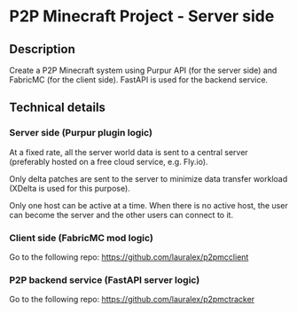 # P2P Minecraft Project - Server side
## Description
Create a P2P Minecraft system using Purpur API (for the server side) and FabricMC (for the client side). FastAPI is used for the backend service.

## Technical details
### Server side (Purpur plugin logic)
At a fixed rate, all the server world data is sent to a central server (preferably hosted on a free cloud service, e.g. Fly.io).

Only delta patches are sent to the server to minimize data transfer workload (XDelta is used for this purpose).

Only one host can be active at a time. When there is no active host, the user can become the server and the other users
can connect to it.

### Client side (FabricMC mod logic)
Go to the following repo: https://github.com/lauralex/p2pmcclient

### P2P backend service (FastAPI server logic)
Go to the following repo: https://github.com/lauralex/p2pmctracker
